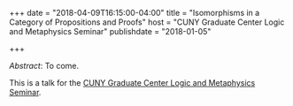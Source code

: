 +++
date = "2018-04-09T16:15:00-04:00"
title = "Isomorphisms in a Category of Propositions and Proofs"
host = "CUNY Graduate Center Logic and Metaphysics Seminar"
publishdate = "2018-01-05"

+++

*Abstract*: To come.

This is a talk for the [CUNY Graduate Center Logic and Metaphysics Seminar](https://logic.commons.gc.cuny.edu).

